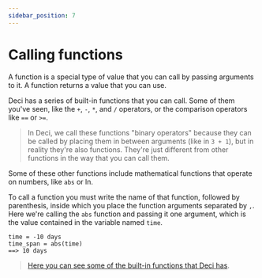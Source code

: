 ```yaml
---
sidebar_position: 7
---
```


# Calling functions

A function is a special type of value that you can call by passing arguments to it. A function returns a value that you can use.

Deci has a series of built-in functions that you can call. Some of them you've seen, like the `+`, `-`, `*`, and `/` operators, or the comparison operators like `==` or `>=`.

> In Deci, we call these functions "binary operators" because they can be called by placing them in between arguments (like in `3 + 1`), but in reality they're also functions. They're just different from other functions in the way that you can call them.

Some of these other functions include mathematical functions that operate on numbers, like `abs` or ln.

To call a function you must write the name of that function, followed by parenthesis, inside which you place the function arguments separated by `,`. Here we're calling the `abs` function and passing it one argument, which is the value contained in the variable named `time`.

```deci live
time = -10 days
time_span = abs(time)
==> 10 days
```

> [Here you can see some of the built-in functions that Deci has](/docs/docs/language/built-in-functions/functions-for-numbers).
